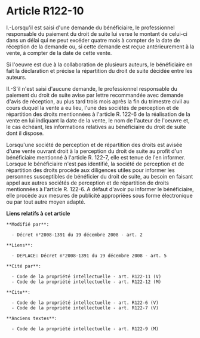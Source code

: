 # Article R122-10

I.-Lorsqu'il est saisi d'une demande du bénéficiaire, le professionnel responsable du paiement du droit de suite lui verse le
montant de celui-ci dans un délai qui ne peut excéder quatre mois à compter de la date de réception de la demande ou, si
cette demande est reçue antérieurement à la vente, à compter de la date de cette vente. 

Si l'oeuvre est due à la collaboration de plusieurs auteurs, le bénéficiaire en fait la déclaration et précise la répartition
du droit de suite décidée entre les auteurs. 

II.-S'il n'est saisi d'aucune demande, le professionnel responsable du paiement du droit de suite avise par lettre
recommandée avec demande d'avis de réception, au plus tard trois mois après la fin du trimestre civil au cours duquel la
vente a eu lieu, l'une des sociétés de perception et de répartition des droits mentionnées à l'article R. 122-6 de la
réalisation de la vente en lui indiquant la date de la vente, le nom de l'auteur de l'oeuvre et, le cas échéant, les
informations relatives au bénéficiaire du droit de suite dont il dispose. 

Lorsqu'une société de perception et de répartition des droits est avisée d'une vente ouvrant droit à la perception du droit
de suite au profit d'un bénéficiaire mentionné à l'article R. 122-7, elle est tenue de l'en informer. Lorsque le bénéficiaire
n'est pas identifié, la société de perception et de répartition des droits procède aux diligences utiles pour informer les
personnes susceptibles de bénéficier du droit de suite, au besoin en faisant appel aux autres sociétés de perception et de
répartition de droits mentionnées à l'article R. 122-6. A défaut d'avoir pu informer le bénéficiaire, elle procède aux
mesures de publicité appropriées sous forme électronique ou par tout autre moyen adapté.

**Liens relatifs à cet article**

	**Modifié par**:

	  - Décret n°2008-1391 du 19 décembre 2008 - art. 2

	**Liens**:

	  - DEPLACE: Décret n°2008-1391 du 19 décembre 2008 - art. 5

	**Cité par**:

	  - Code de la propriété intellectuelle - art. R122-11 (V)
	  - Code de la propriété intellectuelle - art. R122-12 (M)

	**Cite**:

	  - Code de la propriété intellectuelle - art. R122-6 (V)
	  - Code de la propriété intellectuelle - art. R122-7 (V)

	**Anciens textes**:

	  - Code de la propriété intellectuelle - art. R122-9 (M)
